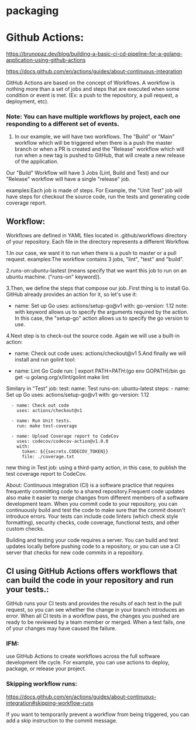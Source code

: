 # packaging


# Github Actions:

https://brunopaz.dev/blog/building-a-basic-ci-cd-pipeline-for-a-golang-application-using-github-actions

https://docs.github.com/en/actions/guides/about-continuous-integration


GitHub Actions are based on the concept of Workflows. A workflow is nothing more than a set of jobs and steps that are executed when some condition or event is met. (Ex: a push to the repository, a pull request, a deployment, etc).

### Note: You can have multiple workflows by project, each one responding to a different set of events.

1. In our example, we will have two workflows. The "Build" or "Main" workflow which will be triggered when there is a push the master branch or when a PR is created and the "Release" workflow which will run when a new tag is pushed to GitHub, that will create a new release of the application.

Our "Build" Workflow will have 3 Jobs (Lint, Build and Test) and our "Release" workflow will have a single "release" job.

examples:Each job is made of steps. For Example, the "Unit Test" job will have steps for checkout the source code, run the tests and generating code coverage report.


## Workflow:
Workflows are defined in YAML files located in .github/workflows directory of your repository.
Each file in the directory represents a different Workflow.

1.In our case, we want it to run when there is a push to master or a pull request.
examples:The workflow contains 3 jobs, "lint", "test" and "build".

2.runs-on:ubuntu-lastest (means specify that we want this job to run on an ubuntu machine. ("runs-on" keyword)).

3.Then, we define the steps that compose our job..First thing is to install Go. GitHub already provides an action for it, so let's use it:
-   name: Set up Go
    uses: actions/setup-go@v1
    with:
        go-version: 1.12
note: with keyword allows us to specify the arguments required by the action. In this case, the "setup-go" action allows us to specify the go version to use.

4.Next step is to check-out the source code. Again we will use a built-in action:

-  name: Check out code
   uses: actions/checkout@v1
5.And finally we will install and run golint tool:

- name: Lint Go Code
  run: |
    export PATH=$PATH:$(go env GOPATH)/bin
    go get -u golang.org/x/lint/golint 
    make lint


Similary in "Test" job:
 test:
    name: Test
    runs-on: ubuntu-latest
    steps:
      - name: Set up Go
        uses: actions/setup-go@v1
        with:
          go-version: 1.12

      - name: Check out code
        uses: actions/checkout@v1

      - name: Run Unit tests.
        run: make test-coverage
      
      - name: Upload Coverage report to CodeCov
        uses: codecov/codecov-action@v1.0.0
        with:
          token: ${{secrets.CODECOV_TOKEN}}
          file: ./coverage.txt

new thing in Test job: using a third-party action, in this case, to publish the test coverage report to CodeCov.


About:
Continuous integration (CI) is a software practice that requires frequently committing code to a shared repository.Frequent code updates also make it easier to merge changes from different members of a software development team. 
When you commit code to your repository, you can continuously build and test the code to make sure that the commit doesn't introduce errors. Your tests can include code linters (which check style formatting), security checks, code coverage, functional tests, and other custom checks.

Building and testing your code requires a server. You can build and test updates locally before pushing code to a repository, or you can use a CI server that checks for new code commits in a repository.

## CI using GitHub Actions offers workflows that can build the code in your repository and run your tests.:
GitHub runs your CI tests and provides the results of each test in the pull request, so you can see whether the change in your branch introduces an error. When all CI tests in a workflow pass, the changes you pushed are ready to be reviewed by a team member or merged. When a test fails, one of your changes may have caused the failure.

### IFM:
use GitHub Actions to create workflows across the full software development life cycle. For example, you can use actions to deploy, package, or release your project.

### Skipping workflow runs:

https://docs.github.com/en/actions/guides/about-continuous-integration#skipping-workflow-runs

If you want to temporarily prevent a workflow from being triggered, you can add a skip instruction to the commit message.


